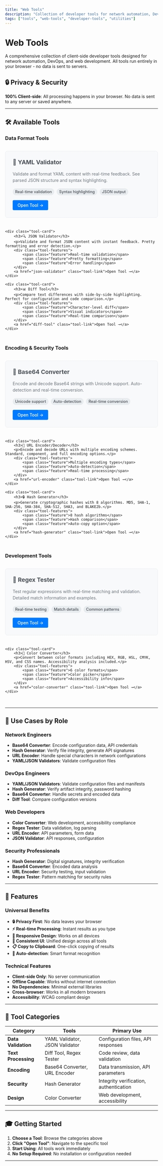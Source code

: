 ```yaml
---
title: "Web Tools"
description: "Collection of developer tools for network automation, DevOps, and web development"
tags: ["tools", "web-tools", "developer-tools", "utilities"]
---
```


# Web Tools

A comprehensive collection of client-side developer tools designed for network automation, DevOps, and web development. All tools run entirely in your browser - no data is sent to servers.

## 🔒 Privacy & Security

**100% Client-side**: All processing happens in your browser. No data is sent to any server or saved anywhere.

---

## 🛠️ Available Tools

### **Data Format Tools**

<div class="tool-grid">
    <div class="tool-card">
        <h3>🔧 YAML Validator</h3>
        <p>Validate and format YAML content with real-time feedback. See parsed JSON structure and syntax highlighting.</p>
        <div class="tool-features">
            <span class="feature">Real-time validation</span>
            <span class="feature">Syntax highlighting</span>
            <span class="feature">JSON output</span>
        </div>
        <a href="yaml-validator" class="tool-link">Open Tool →</a>
    </div>

    <div class="tool-card">
        <h3>🔍 JSON Validator</h3>
        <p>Validate and format JSON content with instant feedback. Pretty formatting and error detection.</p>
        <div class="tool-features">
            <span class="feature">Real-time validation</span>
            <span class="feature">Pretty formatting</span>
            <span class="feature">Error handling</span>
        </div>
        <a href="json-validator" class="tool-link">Open Tool →</a>
    </div>

    <div class="tool-card">
        <h3>📊 Diff Tool</h3>
        <p>Compare text differences with side-by-side highlighting. Perfect for configuration and code comparison.</p>
        <div class="tool-features">
            <span class="feature">Character-level diff</span>
            <span class="feature">Visual indicators</span>
            <span class="feature">Real-time comparison</span>
        </div>
        <a href="diff-tool" class="tool-link">Open Tool →</a>
    </div>
</div>

### **Encoding & Security Tools**

<div class="tool-grid">
    <div class="tool-card">
        <h3>🔐 Base64 Converter</h3>
        <p>Encode and decode Base64 strings with Unicode support. Auto-detection and real-time conversion.</p>
        <div class="tool-features">
            <span class="feature">Unicode support</span>
            <span class="feature">Auto-detection</span>
            <span class="feature">Real-time conversion</span>
        </div>
        <a href="base64-converter" class="tool-link">Open Tool →</a>
    </div>

    <div class="tool-card">
        <h3>🔗 URL Encoder/Decoder</h3>
        <p>Encode and decode URLs with multiple encoding schemes. Standard, component, and full encoding options.</p>
        <div class="tool-features">
            <span class="feature">Multiple encoding types</span>
            <span class="feature">Auto-detection</span>
            <span class="feature">Real-time processing</span>
        </div>
        <a href="url-encoder" class="tool-link">Open Tool →</a>
    </div>

    <div class="tool-card">
        <h3>🔒 Hash Generator</h3>
        <p>Generate cryptographic hashes with 8 algorithms. MD5, SHA-1, SHA-256, SHA-384, SHA-512, SHA3, and BLAKE2b.</p>
        <div class="tool-features">
            <span class="feature">8 hash algorithms</span>
            <span class="feature">Hash comparison</span>
            <span class="feature">Auto-copy option</span>
        </div>
        <a href="hash-generator" class="tool-link">Open Tool →</a>
    </div>
</div>

### **Development Tools**

<div class="tool-grid">
    <div class="tool-card">
        <h3>🎯 Regex Tester</h3>
        <p>Test regular expressions with real-time matching and validation. Detailed match information and examples.</p>
        <div class="tool-features">
            <span class="feature">Real-time testing</span>
            <span class="feature">Match details</span>
            <span class="feature">Common patterns</span>
        </div>
        <a href="regex-tester" class="tool-link">Open Tool →</a>
    </div>

    <div class="tool-card">
        <h3>🎨 Color Converter</h3>
        <p>Convert between color formats including HEX, RGB, HSL, CMYK, HSV, and CSS names. Accessibility analysis included.</p>
        <div class="tool-features">
            <span class="feature">6 color formats</span>
            <span class="feature">Color picker</span>
            <span class="feature">Accessibility info</span>
        </div>
        <a href="color-converter" class="tool-link">Open Tool →</a>
    </div>
</div>

---

## 🎯 Use Cases by Role

### **Network Engineers**
- **Base64 Converter**: Encode configuration data, API credentials
- **Hash Generator**: Verify file integrity, generate API signatures  
- **URL Encoder**: Handle special characters in network configurations
- **YAML/JSON Validators**: Validate configuration files

### **DevOps Engineers**
- **YAML/JSON Validators**: Validate configuration files and manifests
- **Hash Generator**: Verify artifact integrity, password hashing
- **Base64 Converter**: Handle secrets and encoded data
- **Diff Tool**: Compare configuration versions

### **Web Developers**
- **Color Converter**: Web development, accessibility compliance
- **Regex Tester**: Data validation, log parsing
- **URL Encoder**: API parameters, form data
- **JSON Validator**: API responses, configuration

### **Security Professionals**
- **Hash Generator**: Digital signatures, integrity verification
- **Base64 Converter**: Encoded data analysis
- **URL Encoder**: Security testing, input validation
- **Regex Tester**: Pattern matching for security rules

---

## 🚀 Features

### **Universal Benefits**
- **🔒 Privacy First**: No data leaves your browser
- **⚡ Real-time Processing**: Instant results as you type
- **📱 Responsive Design**: Works on all devices
- **🎨 Consistent UI**: Unified design across all tools
- **📋 Copy to Clipboard**: One-click copying of results
- **🔄 Auto-detection**: Smart format recognition

### **Technical Features**
- **Client-side Only**: No server communication
- **Offline Capable**: Works without internet connection
- **No Dependencies**: Minimal external libraries
- **Cross-browser**: Works in all modern browsers
- **Accessibility**: WCAG compliant design

---

## 🔧 Tool Categories

| Category | Tools | Primary Use |
|----------|-------|-------------|
| **Data Validation** | YAML Validator, JSON Validator | Configuration files, API responses |
| **Text Processing** | Diff Tool, Regex Tester | Code review, data validation |
| **Encoding** | Base64 Converter, URL Encoder | Data transmission, API parameters |
| **Security** | Hash Generator | Integrity verification, authentication |
| **Design** | Color Converter | Web development, accessibility |

---

## 🎓 Getting Started

1. **Choose a Tool**: Browse the categories above
2. **Click "Open Tool"**: Navigate to the specific tool
3. **Start Using**: All tools work immediately
4. **No Setup Required**: No installation or configuration needed

---


<style>
.tool-grid {
    display: grid;
    grid-template-columns: repeat(auto-fit, minmax(300px, 1fr));
    gap: 1.5rem;
    margin: 2rem 0;
}

.tool-card {
    background: #f8f9fa;
    border: 1px solid #e9ecef;
    border-radius: 8px;
    padding: 1.5rem;
    transition: all 0.3s ease;
}

.tool-card:hover {
    transform: translateY(-2px);
    box-shadow: 0 4px 12px rgba(0,0,0,0.1);
    border-color: #007bff;
}

.tool-card h3 {
    margin: 0 0 1rem 0;
    color: #495057;
    font-size: 1.2rem;
}

.tool-card p {
    margin: 0 0 1rem 0;
    color: #6c757d;
    line-height: 1.5;
}

.tool-features {
    display: flex;
    flex-wrap: wrap;
    gap: 0.5rem;
    margin-bottom: 1rem;
}

.feature {
    background: #e9ecef;
    color: #495057;
    padding: 0.25rem 0.5rem;
    border-radius: 12px;
    font-size: 0.8rem;
    font-weight: 500;
}

.tool-link {
    display: inline-block;
    background: #007bff;
    color: white;
    padding: 0.5rem 1rem;
    border-radius: 4px;
    text-decoration: none;
    font-weight: 500;
    transition: background-color 0.2s;
}

.tool-link:hover {
    background: #0056b3;
    color: white;
    text-decoration: none;
}

@media (max-width: 768px) {
    .tool-grid {
        grid-template-columns: 1fr;
    }
    
    .tool-card {
        padding: 1rem;
    }
}
</style> 